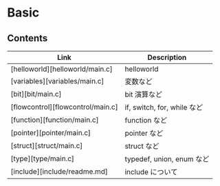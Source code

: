 # Basic

## Contents

| Link                              | Description                 |
| --------------------------------- | --------------------------- |
| [helloworld][helloworld/main.c]   | helloworld                  |
| [variables][variables/main.c]     | 変数など                    |
| [bit][bit/main.c]                 | bit 演算など                |
| [flowcontrol][flowcontrol/main.c] | if, switch, for, while など |
| [function][function/main.c]       | function など               |
| [pointer][pointer/main.c]         | pointer など                |
| [struct][struct/main.c]           | struct など                 |
| [type][type/main.c]               | typedef, union, enum など   |
| [include][include/readme.md]      | include について            |
